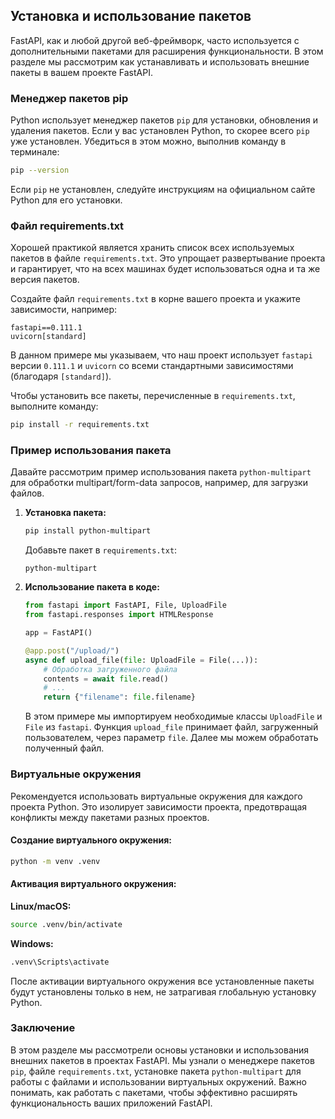 ## Установка и использование пакетов

FastAPI, как и любой другой веб-фреймворк, часто используется с дополнительными пакетами для расширения функциональности. В этом разделе мы рассмотрим как устанавливать и использовать внешние пакеты в вашем проекте FastAPI.

### Менеджер пакетов pip

Python использует менеджер пакетов `pip` для установки, обновления и удаления пакетов. Если у вас установлен Python, то скорее всего `pip` уже установлен. Убедиться в этом можно, выполнив команду в терминале:

```bash
pip --version
```

Если `pip` не установлен, следуйте инструкциям на официальном сайте Python для его установки.

### Файл requirements.txt

Хорошей практикой является хранить список всех используемых пакетов в файле `requirements.txt`. Это упрощает развертывание проекта и гарантирует, что на всех машинах будет использоваться одна и та же версия пакетов.

Создайте файл `requirements.txt` в корне вашего проекта и укажите зависимости, например:

```
fastapi==0.111.1
uvicorn[standard]
```

В данном примере мы указываем, что наш проект использует `fastapi` версии `0.111.1` и `uvicorn` со всеми стандартными зависимостями (благодаря `[standard]`).

Чтобы установить все пакеты, перечисленные в `requirements.txt`, выполните команду:

```bash
pip install -r requirements.txt
```

### Пример использования пакета

Давайте рассмотрим пример использования пакета `python-multipart` для обработки multipart/form-data запросов, например, для загрузки файлов.

1. **Установка пакета:**
    ```bash
    pip install python-multipart
    ```

    Добавьте пакет в `requirements.txt`:
    ```
    python-multipart
    ```

2. **Использование пакета в коде:**

    ```python
    from fastapi import FastAPI, File, UploadFile
    from fastapi.responses import HTMLResponse

    app = FastAPI()

    @app.post("/upload/")
    async def upload_file(file: UploadFile = File(...)):
        # Обработка загруженного файла
        contents = await file.read()
        # ...
        return {"filename": file.filename}
    ```

    В этом примере мы импортируем необходимые классы `UploadFile` и `File` из `fastapi`. Функция `upload_file` принимает файл, загруженный пользователем, через параметр `file`. Далее мы можем обработать полученный файл.

### Виртуальные окружения

Рекомендуется использовать виртуальные окружения для каждого проекта Python. Это изолирует зависимости проекта, предотвращая конфликты между пакетами разных проектов.

#### Создание виртуального окружения:

```bash
python -m venv .venv
```

#### Активация виртуального окружения:

**Linux/macOS:**

```bash
source .venv/bin/activate
```

**Windows:**

```bash
.venv\Scripts\activate
```

После активации виртуального окружения все установленные пакеты будут установлены только в нем, не затрагивая глобальную установку Python.

### Заключение

В этом разделе мы рассмотрели основы установки и использования внешних пакетов в проектах FastAPI. Мы узнали о менеджере пакетов `pip`, файле `requirements.txt`, установке пакета `python-multipart` для работы с файлами и использовании виртуальных окружений. Важно понимать, как работать с пакетами, чтобы эффективно расширять функциональность ваших приложений FastAPI. 
